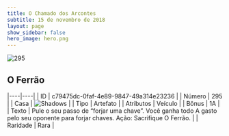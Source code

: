 ```yaml
---
title: O Chamado dos Arcontes
subtitle: 15 de novembro de 2018
layout: page
show_sidebar: false
hero_image: hero.png
---
```


![295](https://cdn.keyforgegame.com/media/card_front/pt/341_295_45HVFWG7RMPF_pt.png)

## O Ferrão

|----|----|
| ID | c79475dc-0faf-4e89-9847-49a314e23236 |
| Número | 295 |
| Casa | ![Shadows](https://archonarcana.com/images/thumb/e/ee/Shadows.png/22px-Shadows.png "Sombras") |
| Tipo | Artefato |
| Atributos | Veículo |
| Bônus | 1A |
| Texto | Pule o seu passo de “forjar uma chave”. Você ganha todo A gasto pelo seu oponente para forjar chaves. Ação: Sacrifique O Ferrão. |
| Raridade | Rara |
